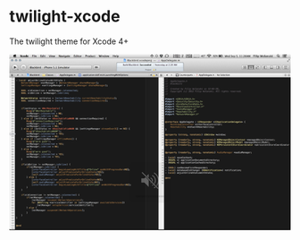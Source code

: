 twilight-xcode
==============

The twilight theme for Xcode 4+

![Twilight in Xcode](TwilightInXcode.png)